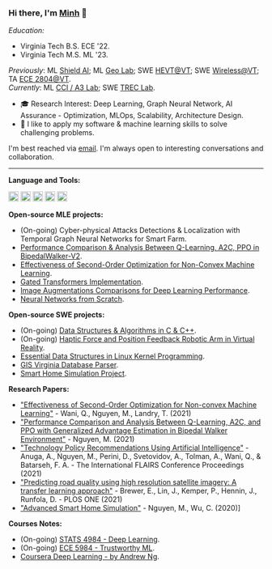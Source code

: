 ### Hi there, I'm [Minh](https://mnguyen0226.github.io/) 👋

_Education:_

- Virginia Tech B.S. ECE '22.
- Virginia Tech M.S. ML '23.

_Previously_: ML [Shield AI](https://shield.ai/); ML [Geo Lab](https://www.wm.edu/as/data-science/researchlabs/geolab/index.php); SWE [HEVT@VT](https://eng.vt.edu/student-teams/hevt.html); SWE [Wireless@VT](https://wireless.vt.edu/); TA [ECE 2804@VT](https://ece.vt.edu/undergrad/courses/2804.html).<br>
_Currently_: ML [CCI / A3 Lab](https://ai.ece.vt.edu/); SWE [TREC Lab](https://www.trecvt.org/).

- :mortar_board: Research Interest: Deep Learning, Graph Neural Network, AI Assurance - Optimization, MLOps, Scalability, Architecture Design.
- :telescope: I like to apply my software & machine learning skills to solve challenging problems.

I'm best reached via [email](https://mnguyen0226.github.io/contact). I'm always open to interesting conversations and collaboration.

---

**Language and Tools:**<br>

<code><img height="20" src="https://external-content.duckduckgo.com/iu/?u=https%3A%2F%2Fwebforpc.com%2Fwp-content%2Fuploads%2F2018%2F03%2Fc-plus-plus-program-logo-image.png&f=1&nofb=1"></code>
<code><img height="20" src="https://external-content.duckduckgo.com/iu/?u=https%3A%2F%2Fwallpapercave.com%2Fwp%2Fwp4521293.png&f=1&nofb=1"></code>
<code><img height="20" src="https://pytorch.org/assets/images/pytorch-logo.png"></code>
<code><img height="20" src="https://external-content.duckduckgo.com/iu/?u=https%3A%2F%2Flogos-download.com%2Fwp-content%2Fuploads%2F2016%2F10%2FPython_logo_icon.png&f=1&nofb=1"></code>
<code><img height="20" src="https://upload.wikimedia.org/wikipedia/commons/thumb/2/2d/Tensorflow_logo.svg/957px-Tensorflow_logo.svg.png"></code>


**Open-source MLE projects:**

- (On-going) Cyber-physical Attacks Detections & Localization with Temporal Graph Neural Networks for Smart Farm.
- [Performance Comparison & Analysis Between Q-Learning, A2C, PPO in BipedalWalker-V2](https://github.com/mnguyen0226/rl_value_based_vs_value_policy_based).
- [Effectiveness of Second-Order Optimization for Non-Convex Machine Learning](https://github.com/mnguyen0226/soo_non_convex_ml).
- [Gated Transformers Implementation](https://github.com/mnguyen0226/gated_transformers_nlp).
- [Image Augmentations Comparisons for Deep Learning Performance](https://github.com/mnguyen0226/image-augmentation-dnn-performance).
- [Neural Networks from Scratch](https://github.com/mnguyen0226/Neural-Network-from-Scratch-MNIST-Classification).

**Open-source SWE projects:**

- (On-going) [Data Structures & Algorithms in C & C++](https://github.com/mnguyen0226/coding-interview-swe-ml).
- (On-going) [Haptic Force and Position Feedback Robotic Arm in Virtual Reality](https://mnguyen0226.github.io/projects).
- [Essential Data Structures in Linux Kernel Programming](https://github.com/mnguyen0226/essential_data_structures_for_linux_kernel).
- [GIS Virginia Database Parser](https://github.com/mnguyen0226/gis-virginia-parser).
- [Smart Home Simulation Project](https://github.com/mnguyen0226/smart-home-project).

**Research Papers:**
- ["Effectiveness of Second-Order Optimization for Non-convex Machine Learning"](https://github.com/mnguyen0226/soo_non_convex_ml/blob/main/docs/Computer_Vision_Final_Project.pdf) - Wani, Q., Nguyen, M., Landry, T. (2021)
- ["Performance Comparison and Analysis Between Q-Learning, A2C, and PPO with Generalized Advantage Estimation in Bipedal Walker Environment"](https://github.com/mnguyen0226/rl_value_based_vs_value_policy_based/blob/main/docs/Reinforcement%20Learning%20Final%20Paper.pdf) - Nguyen, M. (2021)
- ["Technology Policy Recommendations Using Artificial Intelligence"](https://journals.flvc.org/FLAIRS/article/view/128499) - Anuga, A., Nguyen, M., Perini, D., Svetovidov, A., Tolman, A., Wani, Q., & Batarseh, F. A. - The International FLAIRS Conference Proceedings (2021)
- ["Predicting road quality using high resolution satellite imagery: A transfer learning approach"](https://journals.plos.org/plosone/article/comments?id=10.1371/journal.pone.0253370) - Brewer, E., Lin, J., Kemper, P., Hennin, J., Runfola, D. - PLOS ONE (2021)
- ["Advanced Smart Home Simulation"](https://github.com/mnguyen0226/smart-home-project/blob/main/reports/Advanced%20Smart%20Home%20Final%20Technical%20Report.pdf) - Nguyen, M., Wu, C. (2020)]

**Courses Notes:**
- (On-going) [STATS 4984 - Deep Learning](https://github.com/mnguyen0226/stats_4984_deep_learning).
- (On-going) [ECE 5984 - Trustworthy ML](https://github.com/mnguyen0226/trustworthy_ml_techniques).
- [Coursera Deep Learning - by Andrew Ng](https://github.com/mnguyen0226/deep-learning-coursera).